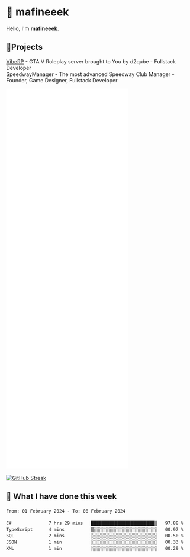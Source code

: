 # 👋 mafineeek
Hello, I'm **mafineeek**.

## 📝Projects

[VibeRP](https://v-rp.pl) - GTA V Roleplay server brought to You by d2qube - Fullstack Developer<br/>
SpeedwayManager - The most advanced Speedway Club Manager - Founder, Game Designer, Fullstack Developer


![](./github-metrics.svg)

[![GitHub Streak](https://streak-stats.demolab.com/?user=mafineeek)](https://git.io/streak-stats)

## 📰 What I have done this week
<!--START_SECTION:waka-->

```txt
From: 01 February 2024 - To: 08 February 2024

C#              7 hrs 29 mins   ████████████████████████▒   97.88 %
TypeScript      4 mins          ▒░░░░░░░░░░░░░░░░░░░░░░░░   00.97 %
SQL             2 mins          ░░░░░░░░░░░░░░░░░░░░░░░░░   00.50 %
JSON            1 min           ░░░░░░░░░░░░░░░░░░░░░░░░░   00.33 %
XML             1 min           ░░░░░░░░░░░░░░░░░░░░░░░░░   00.29 %
```

<!--END_SECTION:waka-->
